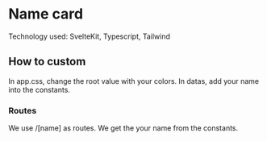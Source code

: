 # Name card

Technology used: SvelteKit, Typescript, Tailwind

## How to custom
In app.css, change the root value with your colors. In datas, add your name into the constants.

### Routes
We use /[name] as routes. We get the your name from the constants.